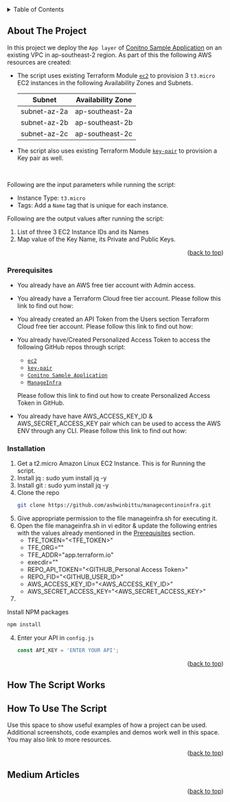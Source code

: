 <div id="top"></div>


<!-- TABLE OF CONTENTS -->
<details>
  <summary>Table of Contents</summary>
  <ol>
    <li><a href="#about-the-project">About The Project</a></li>
    <li><a href="#prerequisites">Prerequisites</a></li>
    <li><a href="#installation">Installation</a></li>
    <li><a href="#How The Script Works">How The Script Works</a></li>
    <li><a href="#How To Use The Script">How To Use The Script</a></li>
    <li><a href="#Medium Articles">Medium Articles</a></li>
  </ol>
</details>



<!-- ABOUT THE PROJECT -->
## About The Project

In this project we deploy the `App layer` of <a href="https://github.com/ashwinbittu/terraform-aws-ec2-contino">Conitno Sample Application</a> on an existing VPC in ap-southeast-2 region. As part of this the following AWS resources are created:

* The script uses existing Terraform Module <a href="https://github.com/ashwinbittu/terraform-aws-ec2-contino">`ec2`</a>  to provision 3 `t3.micro` EC2 instances in the following Availability Zones and Subnets.

    |    Subnet    | Availability Zone |
    |--------------|-------------------|
    | subnet-az-2a |  ap-southeast-2a  |
    | subnet-az-2b |  ap-southeast-2b  |
    | subnet-az-2c |  ap-southeast-2c  |

* The script also uses existing Terraform Module <a href="https://github.com/ashwinbittu/terraform-aws-key-pair-contino">`key-pair`</a> to provision a Key pair as well.

<br>

Following are the input parameters while running the script:

- Instance Type: `t3.micro`
- Tags: Add a `Name` tag that is unique for each instance.

Following are the output values after running the script:

1. List of three 3 EC2 Instance IDs and its Names
2. Map value of the Key Name, its Private and Public Keys.

<p align="right">(<a href="#top">back to top</a>)</p>



### Prerequisites

* You already have an AWS free tier account with Admin access.
* You already have a Terraform Cloud free tier account. Please follow this link to find out how: 
* You already created an API Token from the Users section Terraform Cloud free tier account. Please follow this link to find out how: 
* You already have/Created Personalized Access Token to access the following GitHub repos through script:
    * <a href="https://github.com/ashwinbittu/terraform-aws-ec2-contino">`ec2`</a>
    * <a href="https://github.com/ashwinbittu/terraform-aws-key-pair-contino">`key-pair`</a>
    * <a href="https://github.com/ashwinbittu/terraform-aws-ec2-contino">`Conitno Sample Application`</a>
    * <a href="https://github.com/ashwinbittu/managecontinoinfra">`ManageInfra`</a>

    Please follow this link to find out how to create Personalized Access Token in GitHub.

* You already have have AWS_ACCESS_KEY_ID & AWS_SECRET_ACCESS_KEY pair which can be used to access the AWS ENV through any CLI. Please follow this link to find out how: 


### Installation

1. Get a t2.micro Amazon Linux EC2 Instance. This is for Running the script.
2. Install jq : sudo yum install jq -y
3. Install git : sudo yum install jq -y
4. Clone the repo
   ```sh
   git clone https://github.com/ashwinbittu/managecontinoinfra.git
      ```
3. Give appropriate permission to the file manageinfra.sh for executing it.
4. Open the file manageinfra.sh in vi editor & update the following entries with the values already mentioned in the <a href="#Prerequisites">Prerequisites</a> section.
    * TFE_TOKEN="<TFE_TOKEN>" 
    * TFE_ORG="<TFE-ORG>"
    * TFE_ADDR="app.terraform.io"
    * execdir="<SCRIPT-EXEC-DIR>"
    * REPO_API_TOKEN="<GITHUB_Personal Access Token>" 
    * REPO_FID="<GITHUB_USER_ID>"
    * AWS_ACCESS_KEY_ID="<AWS_ACCESS_KEY_ID>"
    * AWS_SECRET_ACCESS_KEY="<AWS_SECRET_ACCESS_KEY>"
5. 
Install NPM packages
   ```sh
   npm install
   ```
4. Enter your API in `config.js`
   ```js
   const API_KEY = 'ENTER YOUR API';
   ```

<p align="right">(<a href="#top">back to top</a>)</p>

<!-- HOW IT WORKS -->
## How The Script Works

<!-- USAGE EXAMPLES -->
## How To Use The Script

Use this space to show useful examples of how a project can be used. Additional screenshots, code examples and demos work well in this space. You may also link to more resources.

<p align="right">(<a href="#top">back to top</a>)</p>

<!-- Medium Articles -->
## Medium Articles

<p align="right">(<a href="#top">back to top</a>)</p>

